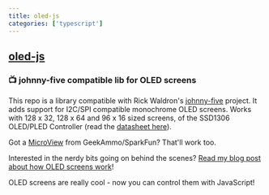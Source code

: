 ```yaml
---
title: oled-js
categories: ['typescript']
---
```

## [oled-js](https://github.com/noopkat/oled-js)

### :tv: johnny-five compatible lib for OLED screens


This repo is a library compatible with Rick Waldron's [johnny-five](https://github.com/rwaldron/johnny-five) project. It adds support for I2C/SPI compatible monochrome OLED screens. Works with 128 x 32, 128 x 64 and 96 x 16 sized screens, of the SSD1306 OLED/PLED Controller (read the [datasheet here](http://www.adafruit.com/datasheets/SSD1306.pdf)).

Got a [MicroView](https://www.sparkfun.com/products/12923) from GeekAmmo/SparkFun? That'll work too.

Interested in the nerdy bits going on behind the scenes? [Read my blog post about how OLED screens work](http://meow.noopkat.com/oled-js/)!

OLED screens are really cool - now you can control them with JavaScript!
